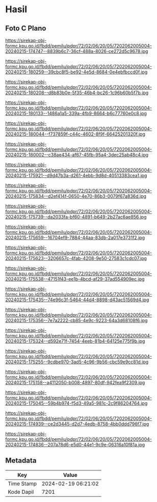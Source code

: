 # Hasil

## Foto C Plano

https://sirekap-obj-formc.kpu.go.id/fbdd/pemilu/pdpr/72/02/06/20/05/7202062005004-20240215-174747--8839b6c7-36cf-488a-8026-ce272d5c9678.jpg

https://sirekap-obj-formc.kpu.go.id/fbdd/pemilu/pdpr/72/02/06/20/05/7202062005004-20240215-180259--39cbc8f5-be92-4e5d-8684-0e4ebfbccd0f.jpg

https://sirekap-obj-formc.kpu.go.id/fbdd/pemilu/pdpr/72/02/06/20/05/7202062005004-20240215-180208--d8b83b0e-5f35-46b4-bc26-1c96b60b5f7b.jpg

https://sirekap-obj-formc.kpu.go.id/fbdd/pemilu/pdpr/72/02/06/20/05/7202062005004-20240215-180133--1486a1a5-339a-4fb9-8664-b6c77760e0c8.jpg

https://sirekap-obj-formc.kpu.go.id/fbdd/pemilu/pdpr/72/02/06/20/05/7202062005004-20240215-180044--f737859f-c44c-4602-8f9f-66425201320f.jpg

https://sirekap-obj-formc.kpu.go.id/fbdd/pemilu/pdpr/72/02/06/20/05/7202062005004-20240215-180002--c38ae434-af67-45fb-95a4-3dec25ab48c4.jpg

https://sirekap-obj-formc.kpu.go.id/fbdd/pemilu/pdpr/72/02/06/20/05/7202062005004-20240215-175921--d9d47b3a-d261-4ebb-9d8d-40513383cea1.jpg

https://sirekap-obj-formc.kpu.go.id/fbdd/pemilu/pdpr/72/02/06/20/05/7202062005004-20240215-175834--d2ef414f-0650-4e70-86b3-0079f67a836d.jpg

https://sirekap-obj-formc.kpu.go.id/fbdd/pemilu/pdpr/72/02/06/20/05/7202062005004-20240215-175739--da2033fa-bf60-4891-b649-2b27ac6ae856.jpg

https://sirekap-obj-formc.kpu.go.id/fbdd/pemilu/pdpr/72/02/06/20/05/7202062005004-20240215-175659--16704ef9-7884-44aa-83db-2a017e3731f2.jpg

https://sirekap-obj-formc.kpu.go.id/fbdd/pemilu/pdpr/72/02/06/20/05/7202062005004-20240215-175623--3206657c-4fab-4208-9e50-27583c1cdc07.jpg

https://sirekap-obj-formc.kpu.go.id/fbdd/pemilu/pdpr/72/02/06/20/05/7202062005004-20240215-175538--47151f43-ee1b-4bcd-af29-37ad554909ec.jpg

https://sirekap-obj-formc.kpu.go.id/fbdd/pemilu/pdpr/72/02/06/20/05/7202062005004-20240215-175435--74e96c3f-5464-44d4-8898-d43ac51569d4.jpg

https://sirekap-obj-formc.kpu.go.id/fbdd/pemilu/pdpr/72/02/06/20/05/7202062005004-20240215-175356--7e7a2222-cb85-4e9c-9223-64a3d68108f6.jpg

https://sirekap-obj-formc.kpu.go.id/fbdd/pemilu/pdpr/72/02/06/20/05/7202062005004-20240215-175324--d592e71f-7454-4eeb-81b4-64125e775f9b.jpg

https://sirekap-obj-formc.kpu.go.id/fbdd/pemilu/pdpr/72/02/06/20/05/7202062005004-20240215-175255--9cdbe970-3ad5-4c96-9b56-cbc59e9cc81d.jpg

https://sirekap-obj-formc.kpu.go.id/fbdd/pemilu/pdpr/72/02/06/20/05/7202062005004-20240215-175158--a4112050-b008-4897-80df-942fea9f2309.jpg

https://sirekap-obj-formc.kpu.go.id/fbdd/pemilu/pdpr/72/02/06/20/05/7202062005004-20240215-175045--59b4b974-f5d3-49a5-981c-2c9f86204764.jpg

https://sirekap-obj-formc.kpu.go.id/fbdd/pemilu/pdpr/72/02/06/20/05/7202062005004-20240215-174939--ce2d3445-d2d7-4edb-8758-4bb0ddd796f7.jpg

https://sirekap-obj-formc.kpu.go.id/fbdd/pemilu/pdpr/72/02/06/20/05/7202062005004-20240215-174836--207a78d6-e5d0-44e1-9c9e-06316a10f81a.jpg


## Metadata

| Key        | Value               |
| ---------- | ------------------- |
| Time Stamp | 2024-02-19 06:21:02 |
| Kode Dapil | 7201                |



